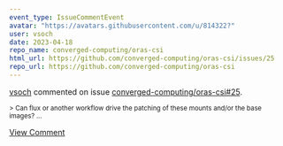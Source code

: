```yaml
---
event_type: IssueCommentEvent
avatar: "https://avatars.githubusercontent.com/u/814322?"
user: vsoch
date: 2023-04-18
repo_name: converged-computing/oras-csi
html_url: https://github.com/converged-computing/oras-csi/issues/25
repo_url: https://github.com/converged-computing/oras-csi
---
```


<a href='https://github.com/vsoch' target='_blank'>vsoch</a> commented on issue <a href='https://github.com/converged-computing/oras-csi/issues/25' target='_blank'>converged-computing/oras-csi#25</a>.

<small>> Can flux or another workflow drive the patching of these mounts and/or the base images?...</small>

<a href='https://github.com/converged-computing/oras-csi/issues/25' target='_blank'>View Comment</a>